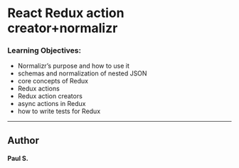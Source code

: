 # React Redux action creator+normalizr

### Learning Objectives:
*    Normalizr’s purpose and how to use it
*    schemas and normalization of nested JSON
*    core concepts of Redux
*    Redux actions
*    Redux action creators
*    async actions in Redux
*    how to write tests for Redux

--- 
## Author 
#### Paul S.